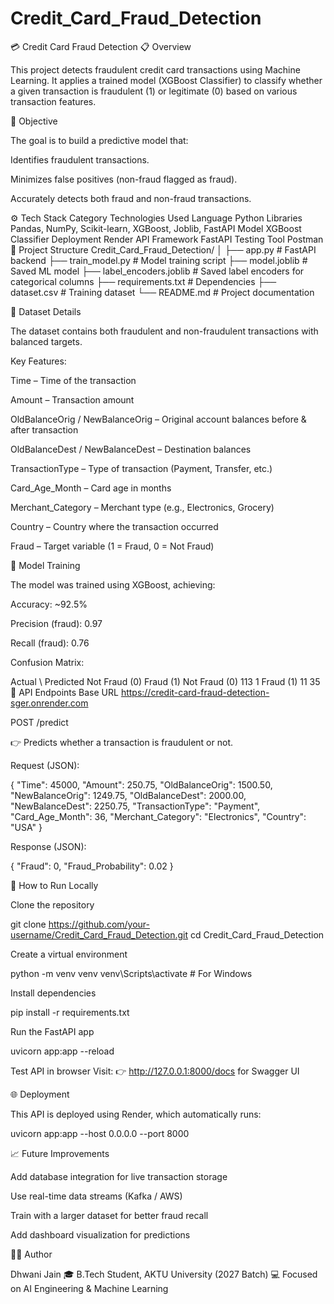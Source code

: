 # Credit_Card_Fraud_Detection
💳 Credit Card Fraud Detection
📋 Overview

This project detects fraudulent credit card transactions using Machine Learning.
It applies a trained model (XGBoost Classifier) to classify whether a given transaction is fraudulent (1) or legitimate (0) based on various transaction features.

🧠 Objective

The goal is to build a predictive model that:

Identifies fraudulent transactions.

Minimizes false positives (non-fraud flagged as fraud).

Accurately detects both fraud and non-fraud transactions.

⚙️ Tech Stack
Category	Technologies Used
Language	Python
Libraries	Pandas, NumPy, Scikit-learn, XGBoost, Joblib, FastAPI
Model	XGBoost Classifier
Deployment	Render
API Framework	FastAPI
Testing Tool	Postman
📂 Project Structure
Credit_Card_Fraud_Detection/
│
├── app.py                     # FastAPI backend
├── train_model.py             # Model training script
├── model.joblib               # Saved ML model
├── label_encoders.joblib      # Saved label encoders for categorical columns
├── requirements.txt           # Dependencies
├── dataset.csv                # Training dataset
└── README.md                  # Project documentation

🧩 Dataset Details

The dataset contains both fraudulent and non-fraudulent transactions with balanced targets.

Key Features:

Time – Time of the transaction

Amount – Transaction amount

OldBalanceOrig / NewBalanceOrig – Original account balances before & after transaction

OldBalanceDest / NewBalanceDest – Destination balances

TransactionType – Type of transaction (Payment, Transfer, etc.)

Card_Age_Month – Card age in months

Merchant_Category – Merchant type (e.g., Electronics, Grocery)

Country – Country where the transaction occurred

Fraud – Target variable (1 = Fraud, 0 = Not Fraud)

🧮 Model Training

The model was trained using XGBoost, achieving:

Accuracy: ~92.5%

Precision (fraud): 0.97

Recall (fraud): 0.76

Confusion Matrix:

Actual \ Predicted	Not Fraud (0)	Fraud (1)
Not Fraud (0)	113	1
Fraud (1)	11	35
🚀 API Endpoints
Base URL
https://credit-card-fraud-detection-sger.onrender.com

POST /predict

👉 Predicts whether a transaction is fraudulent or not.

Request (JSON):

{
  "Time": 45000,
  "Amount": 250.75,
  "OldBalanceOrig": 1500.50,
  "NewBalanceOrig": 1249.75,
  "OldBalanceDest": 2000.00,
  "NewBalanceDest": 2250.75,
  "TransactionType": "Payment",
  "Card_Age_Month": 36,
  "Merchant_Category": "Electronics",
  "Country": "USA"
}


Response (JSON):

{
  "Fraud": 0,
  "Fraud_Probability": 0.02
}

🧰 How to Run Locally

Clone the repository

git clone https://github.com/your-username/Credit_Card_Fraud_Detection.git
cd Credit_Card_Fraud_Detection


Create a virtual environment

python -m venv venv
venv\Scripts\activate       # For Windows


Install dependencies

pip install -r requirements.txt


Run the FastAPI app

uvicorn app:app --reload


Test API in browser
Visit:
👉 http://127.0.0.1:8000/docs for Swagger UI

🌐 Deployment

This API is deployed using Render, which automatically runs:

uvicorn app:app --host 0.0.0.0 --port 8000

📈 Future Improvements

Add database integration for live transaction storage

Use real-time data streams (Kafka / AWS)

Train with a larger dataset for better fraud recall

Add dashboard visualization for predictions

👩‍💻 Author

Dhwani Jain
🎓 B.Tech Student, AKTU University (2027 Batch)
💻 Focused on AI Engineering & Machine Learning